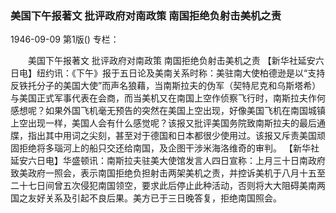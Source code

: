 ### 美国下午报著文  批评政府对南政策  南国拒绝负射击美机之责

1946-09-09
第1版()
专栏：

　　美国下午报著文
    批评政府对南政策
    南国拒绝负射击美机之责
    【新华社延安六日电】纽约讯：《下午》报于五日论及美南关系时称：美驻南大使柏德逊是以“支持反铁托分子的美国大使”而声名狼藉，当南斯拉夫的伪军（契特尼克和乌斯塔希）与美国正式军事代表在会商，而当美机又在南国上空作侦察飞行时，南斯拉夫作何感想呢？如果外国飞机毫无预告的突然在美国上空出现，好像美国飞机在南国城镇上空出现一样，美国人会有什么感觉呢？该报又批评美国务院致南斯拉夫的最后通牒，指出其中用词之尖刻，甚至对于德国和日本都很少使用过。该报又斥责美国顽固拒绝将多瑙河上的船只交还给南国，及企图干涉米海洛维奇的审判。
    【新华社延安六日电】华盛顿讯：南斯拉夫驻美大使馆发言人四日宣称：上月三十日南政府致美政府一照会，表示南国拒绝负担射击两架美机之责，并控诉美机于八月十五至二十七日间曾五次侵犯南国领空，要求此后停止此种活动，否则将大大阻碍美南两国之友好关系及引起不良后果。美方已于三日晚答复，拒绝南国照会。
